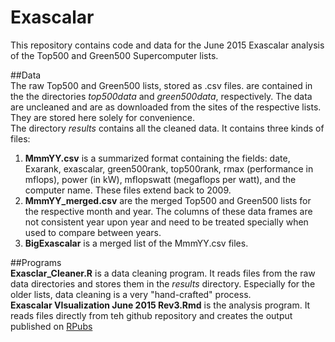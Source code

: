 # Exascalar

This repository contains code and data for the June 2015 Exascalar analysis of the Top500 and Green500 Supercomputer lists.  

##Data  
The raw Top500 and Green500 lists, stored as .csv files. are contained in the the directories _top500data_ and _green500data_, respectively. The data are uncleaned and are as downloaded from the sites of the respective lists. They are stored here solely for convenience.   
The directory _results_ contains all the cleaned data. It contains three kinds of files:   
1. __MmmYY.csv__ is a summarized format containing the fields:  date, Exarank, exascalar, green500rank, top500rank, rmax (performance in mflops), power (in kW), mflopswatt (megaflops per watt), and the computer name. These files extend back to 2009.  
2. __MmmYY\_merged.csv__ are the merged Top500 and Green500 lists for the respective month and year. The columns of these data frames are not consistent year upon year and need to be treated specially when used to compare between years.   
3. __BigExascalar__  is a merged list of the MmmYY.csv files.  

##Programs  
__Exasclar\_Cleaner.R__ is a data cleaning program. It reads files from the raw data directories and stores them in the _results_ directory. Especially for the older lists, data cleaning is a very "hand-crafted" process.  
__Exascalar VIsualization June 2015 Rev3.Rmd__ is the analysis program. It reads files directly from teh github repository and creates the output published on [RPubs](http://rpubs.com/ww44ss/114893)  